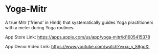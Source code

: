 # Yoga-Mitr
A true Mitr ('friend' in Hindi) that systematically guides Yoga practitioners with a meter during Yoga routines.


App Store Link: https://apps.apple.com/us/app/yoga-mitr/id1605415378

App Demo Video Link: https://www.youtube.com/watch?v=xu_y_S8goXI



